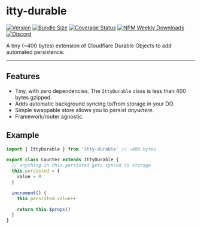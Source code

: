 # itty-durable

[![Version](https://img.shields.io/npm/v/itty-durable.svg?style=flat-square)](https://npmjs.com/package/itty-durable)
[![Bundle Size](https://itty.ing/https://deno.bundlejs.com/?q=itty-durable@next/IttyDurable&badge&badge-style=flat-square)](https://itty.ing/https://deno.bundlejs.com/?q=itty-durable@next/IttyDurable)
[![Coverage Status](https://img.shields.io/coveralls/github/kwhitley/itty-durable/v5.x?style=flat-square)](https://coveralls.io/github/kwhitley/itty-durable?branch=v5.x)
[![NPM Weekly Downloads](https://img.shields.io/npm/dw/itty-durable?style=flat-square)](https://npmjs.com/package/itty-durable)
[![Discord](https://img.shields.io/discord/832353585802903572?label=Discord&logo=Discord&style=flat-square&logoColor=fff)](https://discord.gg/53vyrZAu9u)

A tiny (~400 bytes) extension of Cloudflare Durable Objects to add automated persistence.

---

## Features

- Tiny, with zero dependencies. The `IttyDurable` class is less than 400 bytes gzipped.
- Adds automatic background syncing to/from storage in your DO.
- Simple swappable store allows you to persist *anywhere*.
- Framework/router agnostic.

## Example

```js
import { IttyDurable } from 'itty-durable' // ~400 bytes

export class Counter extends IttyDurable {
  // anything in this.persisted gets synced to storage
  this.persisted = {
    value = 0
  }

  increment() {
    this.persisted.value++

    return this.$props()
  }
}
```
